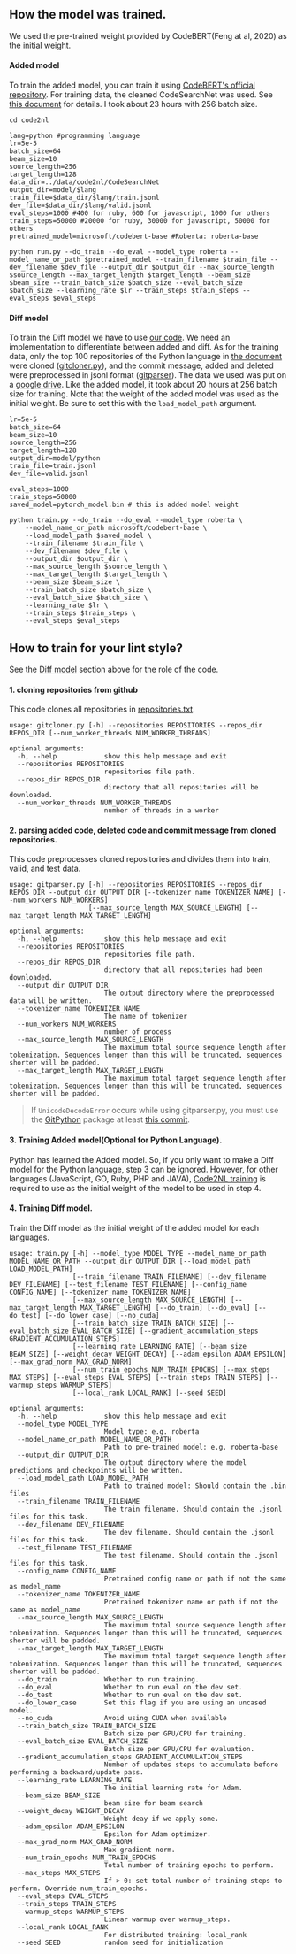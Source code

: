 ## How the model was trained.
We used the pre-trained weight provided by CodeBERT(Feng at al, 2020) as the initial weight.

#### Added model
To train the added model, you can train it using [CodeBERT's official repository](https://github.com/microsoft/CodeBERT). For training data, the cleaned CodeSearchNet was used. See [this document](https://github.com/microsoft/CodeBERT#fine-tune-1) for details. I took about 23 hours with 256 batch size.

```shell script
cd code2nl

lang=python #programming language
lr=5e-5
batch_size=64
beam_size=10
source_length=256
target_length=128
data_dir=../data/code2nl/CodeSearchNet
output_dir=model/$lang
train_file=$data_dir/$lang/train.jsonl
dev_file=$data_dir/$lang/valid.jsonl
eval_steps=1000 #400 for ruby, 600 for javascript, 1000 for others
train_steps=50000 #20000 for ruby, 30000 for javascript, 50000 for others
pretrained_model=microsoft/codebert-base #Roberta: roberta-base

python run.py --do_train --do_eval --model_type roberta --model_name_or_path $pretrained_model --train_filename $train_file --dev_filename $dev_file --output_dir $output_dir --max_source_length $source_length --max_target_length $target_length --beam_size $beam_size --train_batch_size $batch_size --eval_batch_size $batch_size --learning_rate $lr --train_steps $train_steps --eval_steps $eval_steps 
```

#### Diff model
To train the Diff model we have to use [our code](https://github.com/graykode/commit-autosuggestions/blob/master/train.py). We need an implementation to differentiate between added and diff.
As for the training data, only the top 100 repositories of the Python language in [the document](https://github.com/kaxap/arl/blob/master/README-Python.md) were cloned ([gitcloner.py](https://github.com/graykode/commit-autosuggestions/blob/master/gitparser.py)), and the commit message, added and deleted were preprocessed in jsonl format ([gitparser](https://github.com/graykode/commit-autosuggestions/blob/master/gitparser.py)). The data we used was put on a [google drive](https://drive.google.com/drive/folders/1_8lQmzTH95Nc-4MKd1RP3x4BVc8tBA6W?usp=sharing).
Like the added model, it took about 20 hours at 256 batch size for training.
Note that the weight of the added model was used as the initial weight. Be sure to set this with the `load_model_path` argument.

```shell script
lr=5e-5
batch_size=64
beam_size=10
source_length=256
target_length=128
output_dir=model/python
train_file=train.jsonl
dev_file=valid.jsonl

eval_steps=1000
train_steps=50000
saved_model=pytorch_model.bin # this is added model weight

python train.py --do_train --do_eval --model_type roberta \
	--model_name_or_path microsoft/codebert-base \
	--load_model_path $saved_model \
	--train_filename $train_file \
	--dev_filename $dev_file \
	--output_dir $output_dir \
	--max_source_length $source_length \
	--max_target_length $target_length \
	--beam_size $beam_size \
	--train_batch_size $batch_size \
	--eval_batch_size $batch_size \
	--learning_rate $lr \
	--train_steps $train_steps \
	--eval_steps $eval_steps
```

## How to train for your lint style?
See the [Diff model](https://github.com/graykode/commit-autosuggestions/blob/master/docs/training.md#diff-model) section above for the role of the code.

#### 1. cloning repositories from github
This code clones all repositories in [repositories.txt](https://github.com/graykode/commit-autosuggestions/blob/master/repositories.txt).
```shell script
usage: gitcloner.py [-h] --repositories REPOSITORIES --repos_dir REPOS_DIR [--num_worker_threads NUM_WORKER_THREADS]

optional arguments:
  -h, --help            show this help message and exit
  --repositories REPOSITORIES
                        repositories file path.
  --repos_dir REPOS_DIR
                        directory that all repositories will be downloaded.
  --num_worker_threads NUM_WORKER_THREADS
                        number of threads in a worker

```

#### 2. parsing added code, deleted code and commit message from cloned repositories.
This code preprocesses cloned repositories and divides them into train, valid, and test data.

```shell script
usage: gitparser.py [-h] --repositories REPOSITORIES --repos_dir REPOS_DIR --output_dir OUTPUT_DIR [--tokenizer_name TOKENIZER_NAME] [--num_workers NUM_WORKERS]
                    [--max_source_length MAX_SOURCE_LENGTH] [--max_target_length MAX_TARGET_LENGTH]

optional arguments:
  -h, --help            show this help message and exit
  --repositories REPOSITORIES
                        repositories file path.
  --repos_dir REPOS_DIR
                        directory that all repositories had been downloaded.
  --output_dir OUTPUT_DIR
                        The output directory where the preprocessed data will be written.
  --tokenizer_name TOKENIZER_NAME
                        The name of tokenizer
  --num_workers NUM_WORKERS
                        number of process
  --max_source_length MAX_SOURCE_LENGTH
                        The maximum total source sequence length after tokenization. Sequences longer than this will be truncated, sequences shorter will be padded.
  --max_target_length MAX_TARGET_LENGTH
                        The maximum total target sequence length after tokenization. Sequences longer than this will be truncated, sequences shorter will be padded.
```

> If `UnicodeDecodeError` occurs while using gitparser.py, you must use the [GitPython](https://github.com/gitpython-developers/GitPython) package at least [this commit](https://github.com/gitpython-developers/GitPython/commit/bfbd5ece215dea328c3c6c4cba31225caa66ae9a).

#### 3. Training Added model(Optional for Python Language).
Python has learned the Added model. So, if you only want to make a Diff model for the Python language, step 3 can be ignored. However, for other languages (JavaScript, GO, Ruby, PHP and JAVA), [Code2NL training](https://github.com/microsoft/CodeBERT#fine-tune-1) is required to use as the initial weight of the model to be used in step 4.

#### 4. Training Diff model.
Train the Diff model as the initial weight of the added model for each languages.

```shell script
usage: train.py [-h] --model_type MODEL_TYPE --model_name_or_path MODEL_NAME_OR_PATH --output_dir OUTPUT_DIR [--load_model_path LOAD_MODEL_PATH]
                [--train_filename TRAIN_FILENAME] [--dev_filename DEV_FILENAME] [--test_filename TEST_FILENAME] [--config_name CONFIG_NAME] [--tokenizer_name TOKENIZER_NAME]
                [--max_source_length MAX_SOURCE_LENGTH] [--max_target_length MAX_TARGET_LENGTH] [--do_train] [--do_eval] [--do_test] [--do_lower_case] [--no_cuda]
                [--train_batch_size TRAIN_BATCH_SIZE] [--eval_batch_size EVAL_BATCH_SIZE] [--gradient_accumulation_steps GRADIENT_ACCUMULATION_STEPS]
                [--learning_rate LEARNING_RATE] [--beam_size BEAM_SIZE] [--weight_decay WEIGHT_DECAY] [--adam_epsilon ADAM_EPSILON] [--max_grad_norm MAX_GRAD_NORM]
                [--num_train_epochs NUM_TRAIN_EPOCHS] [--max_steps MAX_STEPS] [--eval_steps EVAL_STEPS] [--train_steps TRAIN_STEPS] [--warmup_steps WARMUP_STEPS]
                [--local_rank LOCAL_RANK] [--seed SEED]

optional arguments:
  -h, --help            show this help message and exit
  --model_type MODEL_TYPE
                        Model type: e.g. roberta
  --model_name_or_path MODEL_NAME_OR_PATH
                        Path to pre-trained model: e.g. roberta-base
  --output_dir OUTPUT_DIR
                        The output directory where the model predictions and checkpoints will be written.
  --load_model_path LOAD_MODEL_PATH
                        Path to trained model: Should contain the .bin files
  --train_filename TRAIN_FILENAME
                        The train filename. Should contain the .jsonl files for this task.
  --dev_filename DEV_FILENAME
                        The dev filename. Should contain the .jsonl files for this task.
  --test_filename TEST_FILENAME
                        The test filename. Should contain the .jsonl files for this task.
  --config_name CONFIG_NAME
                        Pretrained config name or path if not the same as model_name
  --tokenizer_name TOKENIZER_NAME
                        Pretrained tokenizer name or path if not the same as model_name
  --max_source_length MAX_SOURCE_LENGTH
                        The maximum total source sequence length after tokenization. Sequences longer than this will be truncated, sequences shorter will be padded.
  --max_target_length MAX_TARGET_LENGTH
                        The maximum total target sequence length after tokenization. Sequences longer than this will be truncated, sequences shorter will be padded.
  --do_train            Whether to run training.
  --do_eval             Whether to run eval on the dev set.
  --do_test             Whether to run eval on the dev set.
  --do_lower_case       Set this flag if you are using an uncased model.
  --no_cuda             Avoid using CUDA when available
  --train_batch_size TRAIN_BATCH_SIZE
                        Batch size per GPU/CPU for training.
  --eval_batch_size EVAL_BATCH_SIZE
                        Batch size per GPU/CPU for evaluation.
  --gradient_accumulation_steps GRADIENT_ACCUMULATION_STEPS
                        Number of updates steps to accumulate before performing a backward/update pass.
  --learning_rate LEARNING_RATE
                        The initial learning rate for Adam.
  --beam_size BEAM_SIZE
                        beam size for beam search
  --weight_decay WEIGHT_DECAY
                        Weight deay if we apply some.
  --adam_epsilon ADAM_EPSILON
                        Epsilon for Adam optimizer.
  --max_grad_norm MAX_GRAD_NORM
                        Max gradient norm.
  --num_train_epochs NUM_TRAIN_EPOCHS
                        Total number of training epochs to perform.
  --max_steps MAX_STEPS
                        If > 0: set total number of training steps to perform. Override num_train_epochs.
  --eval_steps EVAL_STEPS
  --train_steps TRAIN_STEPS
  --warmup_steps WARMUP_STEPS
                        Linear warmup over warmup_steps.
  --local_rank LOCAL_RANK
                        For distributed training: local_rank
  --seed SEED           random seed for initialization
```